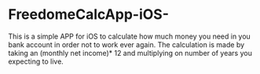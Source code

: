 # FreedomeCalcApp-iOS-
This is a simple APP for iOS to calculate how much money you need in you bank account in order not to work ever again.
The calculation is made by taking an (monthly net income)* 12 and multiplying on number of years you expecting to live.
